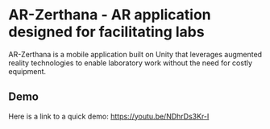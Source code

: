 # AR-Zerthana -  AR application designed for facilitating labs
AR-Zerthana is a mobile application built on Unity that leverages augmented reality technologies to enable laboratory work without the need for costly equipment.

## Demo 
Here is a link to a quick demo: https://youtu.be/NDhrDs3Kr-I

